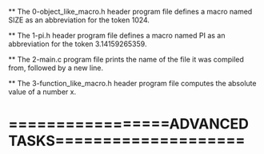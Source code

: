 ** The 0-object_like_macro.h header program file defines a macro named SIZE as an abbreviation for the token 1024.

** The 1-pi.h header program file defines a macro named PI as an abbreviation for the token 3.14159265359.

** The 2-main.c program file prints the name of the file it was compiled from, followed by a new line.

** The 3-function_like_macro.h header program file computes the absolute value of a number x.

=================ADVANCED TASKS====================
===================================================

